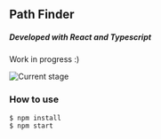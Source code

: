 ## Path Finder

##### Developed with React and Typescript

Work in progress :)

![Current stage]("screenshot.png")

### How to use

```console
$ npm install
$ npm start
```
